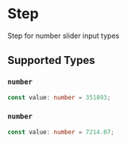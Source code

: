 # Step

Step for number slider input types


## Supported Types

### `number`

```typescript
const value: number = 351893;
```

### `number`

```typescript
const value: number = 7214.07;
```

